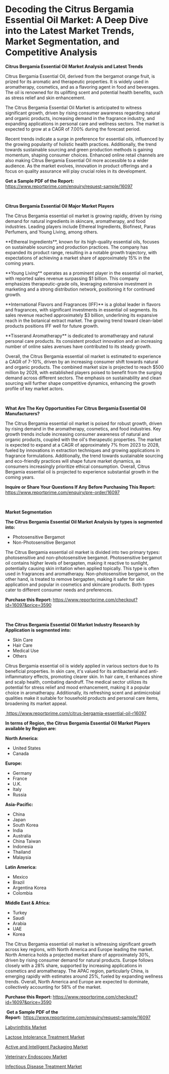 <p><h1>Decoding the Citrus Bergamia Essential Oil Market: A Deep Dive into the Latest Market Trends, Market Segmentation, and Competitive Analysis</h1></p><p><strong>Citrus Bergamia Essential Oil Market Analysis and Latest Trends</strong></p>
<p><p>Citrus Bergamia Essential Oil, derived from the bergamot orange fruit, is prized for its aromatic and therapeutic properties. It is widely used in aromatherapy, cosmetics, and as a flavoring agent in food and beverages. The oil is renowned for its uplifting scent and potential health benefits, such as stress relief and skin enhancement. </p><p>The Citrus Bergamia Essential Oil Market is anticipated to witness significant growth, driven by rising consumer awareness regarding natural and organic products, increasing demand in the fragrance industry, and expanding applications in personal care and wellness sectors. The market is expected to grow at a CAGR of 7.00% during the forecast period. </p><p>Recent trends indicate a surge in preference for essential oils, influenced by the growing popularity of holistic health practices. Additionally, the trend towards sustainable sourcing and green production methods is gaining momentum, shaping consumer choices. Enhanced online retail channels are also making Citrus Bergamia Essential Oil more accessible to a wider audience. As the market evolves, innovation in product offerings and a focus on quality assurance will play crucial roles in its development.</p></p>
<p><strong>Get a Sample PDF of the Report:&nbsp;</strong> <a href="https://www.reportprime.com/enquiry/request-sample/16097?utm_campaign=117&utm_medium=2&utm_source=Github&utm_content=ia&utm_term=20032025&utm_id=citrus-bergamia-essential-oil">https://www.reportprime.com/enquiry/request-sample/16097</a></p>
<p>&nbsp;</p>
<p><strong>Citrus Bergamia Essential Oil Major Market Players</strong></p>
<p><p>The Citrus Bergamia essential oil market is growing rapidly, driven by rising demand for natural ingredients in skincare, aromatherapy, and food industries. Leading players include Ethereal Ingredients, Biofinest, Paras Perfumers, and Young Living, among others.</p><p>**Ethereal Ingredients**, known for its high-quality essential oils, focuses on sustainable sourcing and production practices. The company has expanded its product range, resulting in a notable growth trajectory, with expectations of achieving a market share of approximately 15% in the coming years.</p><p>**Young Living** operates as a prominent player in the essential oil market, with reported sales revenue surpassing $1 billion. This company emphasizes therapeutic-grade oils, leveraging extensive investment in marketing and a strong distribution network, positioning it for continued growth.</p><p>**International Flavors and Fragrances (IFF)** is a global leader in flavors and fragrances, with significant investments in essential oil segments. Its sales revenue reached approximately $3 billion, underlining its expansive reach in the botanical extract market. The growing trend toward clean-label products positions IFF well for future growth.</p><p>**Tisserand Aromatherapy** is dedicated to aromatherapy and natural personal care products. Its consistent product innovation and an increasing number of online sales avenues have contributed to its steady growth. </p><p>Overall, the Citrus Bergamia essential oil market is estimated to experience a CAGR of 7-10%, driven by an increasing consumer shift towards natural and organic products. The combined market size is projected to reach $500 million by 2028, with established players poised to benefit from the surging demand across different sectors. The emphasis on sustainability and clean sourcing will further shape competitive dynamics, enhancing the growth profile of key market actors.</p></p>
<p>&nbsp;</p>
<p><strong>What Are The Key Opportunities For Citrus Bergamia Essential Oil Manufacturers?</strong></p>
<p><p>The Citrus Bergamia essential oil market is poised for robust growth, driven by rising demand in the aromatherapy, cosmetics, and food industries. Key growth trends include increasing consumer awareness of natural and organic products, coupled with the oil's therapeutic properties. The market is expected to expand at a CAGR of approximately 7% from 2023 to 2028, fueled by innovations in extraction techniques and growing applications in fragrance formulations. Additionally, the trend towards sustainable sourcing and eco-friendly practices will shape future market dynamics, as consumers increasingly prioritize ethical consumption. Overall, Citrus Bergamia essential oil is projected to experience substantial growth in the coming years.</p></p>
<p><strong>Inquire or Share Your Questions If Any Before Purchasing This Report:</strong> <a href="https://www.reportprime.com/enquiry/pre-order/16097?utm_campaign=117&utm_medium=2&utm_source=Github&utm_content=ia&utm_term=20032025&utm_id=citrus-bergamia-essential-oil">https://www.reportprime.com/enquiry/pre-order/16097</a></p>
<p>&nbsp;</p>
<p><strong>Market Segmentation</strong></p>
<p><strong>The Citrus Bergamia Essential Oil Market Analysis by types is segmented into:</strong></p>
<p><ul><li>Photosensitive Bergamot</li><li>Non-Photosensitive Bergamot</li></ul></p>
<p><p>The Citrus Bergamia essential oil market is divided into two primary types: photosensitive and non-photosensitive bergamot. Photosensitive bergamot oil contains higher levels of bergapten, making it reactive to sunlight, potentially causing skin irritation when applied topically. This type is often used in fragrances and aromatherapy. Non-photosensitive bergamot, on the other hand, is treated to remove bergapten, making it safer for skin application and popular in cosmetics and skincare products. Both types cater to different consumer needs and preferences.</p></p>
<p><strong>Purchase this Report:&nbsp;</strong><a href="https://www.reportprime.com/checkout?id=16097&price=3590&utm_campaign=117&utm_medium=2&utm_source=Github&utm_content=ia&utm_term=20032025&utm_id=citrus-bergamia-essential-oil">https://www.reportprime.com/checkout?id=16097&price=3590</a></p>
<p>&nbsp;</p>
<p><strong>The Citrus Bergamia Essential Oil Market Industry Research by Application is segmented into:</strong></p>
<p><ul><li>Skin Care</li><li>Hair Care</li><li>Medical Use</li><li>Others</li></ul></p>
<p><p>Citrus Bergamia essential oil is widely applied in various sectors due to its beneficial properties. In skin care, it's valued for its antibacterial and anti-inflammatory effects, promoting clearer skin. In hair care, it enhances shine and scalp health, combating dandruff. The medical sector utilizes its potential for stress relief and mood enhancement, making it a popular choice in aromatherapy. Additionally, its refreshing scent and antimicrobial qualities make it suitable for household products and personal care items, broadening its market appeal.</p></p>
<p><a href="https://www.reportprime.com/citrus-bergamia-essential-oil-r16097?utm_campaign=117&utm_medium=2&utm_source=Github&utm_content=ia&utm_term=20032025&utm_id=citrus-bergamia-essential-oil">&nbsp;https://www.reportprime.com/citrus-bergamia-essential-oil-r16097</a></p>
<p><strong>In terms of Region, the Citrus Bergamia Essential Oil Market Players available by Region are:</strong></p>
<p>
    <p> <strong> North America: </strong>
        <ul>
            <li>United States</li>
            <li>Canada</li>
        </ul>
        </p> 
    <p> <strong> Europe: </strong>
        <ul>
            <li>Germany</li>
            <li>France</li>
            <li>U.K.</li>
            <li>Italy</li>
            <li>Russia</li>
        </ul>
        </p> 
    <p> <strong> Asia-Pacific: </strong>
        <ul>
            <li>China</li>
            <li>Japan</li>
            <li>South Korea</li>
            <li>India</li>
            <li>Australia</li>
            <li>China Taiwan</li>
            <li>Indonesia</li>
            <li>Thailand</li>
            <li>Malaysia</li>
        </ul>
        </p> 
    <p> <strong> Latin America: </strong>
        <ul>
            <li>Mexico</li>
            <li>Brazil</li>
            <li>Argentina Korea</li>
            <li>Colombia</li>
        </ul>
        </p> 
    <p> <strong> Middle East & Africa: </strong>
        <ul>
            <li>Turkey</li>
            <li>Saudi</li>
            <li>Arabia</li>
            <li>UAE</li>
            <li>Korea</li>
        </ul>
    </p>
    </p>
<p><p>The Citrus Bergamia essential oil market is witnessing significant growth across key regions, with North America and Europe leading the market. North America holds a projected market share of approximately 30%, driven by rising consumer demand for natural products. Europe follows closely with a 28% share, supported by increasing applications in cosmetics and aromatherapy. The APAC region, particularly China, is emerging rapidly with estimates around 25%, fueled by expanding wellness trends. Overall, North America and Europe are expected to dominate, collectively accounting for 58% of the market.</p></p>
<p><strong>Purchase this Report: </strong><a href="https://www.reportprime.com/checkout?id=16097&price=3590&utm_campaign=117&utm_medium=2&utm_source=Github&utm_content=ia&utm_term=20032025&utm_id=citrus-bergamia-essential-oil">https://www.reportprime.com/checkout?id=16097&price=3590</a></p>
<p>&nbsp;<strong>Get a Sample PDF of the Report:&nbsp;&nbsp;</strong><a href="https://www.reportprime.com/enquiry/request-sample/16097?utm_campaign=117&utm_medium=2&utm_source=Github&utm_content=ia&utm_term=20032025&utm_id=citrus-bergamia-essential-oil">https://www.reportprime.com/enquiry/request-sample/16097</a></p>
<p><strong></strong></p>
<p><p><a href="https://github.com/damjiederyd/Market-Research-Report-List-1/blob/main/labyrinthitis-market.md?utm_campaign=117&utm_medium=2&utm_source=Github&utm_content=ia&utm_term=20032025&utm_id=citrus-bergamia-essential-oil">Labyrinthitis Market</a></p><p><a href="https://github.com/maaniwilka9y/Market-Research-Report-List-1/blob/main/lactose-intolerance-treatment-market.md?utm_campaign=117&utm_medium=2&utm_source=Github&utm_content=ia&utm_term=20032025&utm_id=citrus-bergamia-essential-oil">Lactose Intolerance Treatment Market</a></p><p><a href="https://github.com/waldarolka1j/Market-Research-Report-List-1/blob/main/active-and-intelligent-packaging-market.md?utm_campaign=117&utm_medium=2&utm_source=Github&utm_content=ia&utm_term=20032025&utm_id=citrus-bergamia-essential-oil">Active and Intelligent Packaging Market</a></p><p><a href="https://github.com/spineamosa0e/Market-Research-Report-List-1/blob/main/veterinary-endoscopy-market.md?utm_campaign=117&utm_medium=2&utm_source=Github&utm_content=ia&utm_term=20032025&utm_id=citrus-bergamia-essential-oil">Veterinary Endoscopy Market</a></p><p><a href="https://github.com/failarustic/Market-Research-Report-List-1/blob/main/infectious-disease-treatment-market.md?utm_campaign=117&utm_medium=2&utm_source=Github&utm_content=ia&utm_term=20032025&utm_id=citrus-bergamia-essential-oil">Infectious Disease Treatment Market</a></p></p>